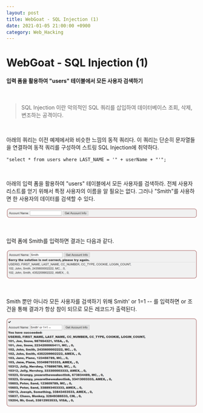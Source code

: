 ```yaml
---
layout: post
title: WebGoat - SQL Injection (1)
date: 2021-01-05 21:00:00 +0900
category: Web_Hacking
---
```


# WebGoat - SQL Injection (1)

#### 입력 폼을 활용하여 "users" 테이블에서 모든 사용자 검색하기

<br/>

> SQL Injection 이란 악의적인 SQL 쿼리를 삽입하여 데이터베이스 조회, 삭제, 변조하는 공격이다. 

<br/>

아래의 쿼리는 이전 예제에서와 비슷한 느낌의 동적 쿼리다. 이 쿼리는 단순히 문자열들을 연결하여 동적 쿼리를 구성하여 스트링 SQL Injection에 취약하다.

```shell
"select * from users where LAST_NAME = '" + userName + "'";
```

<br/>

아래의 입력 폼을 활용하여 "users" 테이블에서 모든 사용자를 검색하라. 전체 사용자 리스트를 얻기 위해서 특정 사용자의 이름을 알 필요는 없다. 그러나 "Smith"를 사용하면 한 사용자의 데이터를 검색할 수 있다.

![webgoat_sqli_1](/public/img/webgoat_sqli_1.PNG)

<br/>

입력 폼에 Smith를 입력하면 결과는 다음과 같다.

![webgoat_sqli_2](/public/img/webgoat_sqli_2.PNG)

<br/>

Smith 뿐만 아니라 모든 사용자를 검색하기 위해 Smith' or 1=1 -- 를 입력하면 or 조건을 통해 결과가 항상 참이 되므로 모든 레코드가 출력된다.

![webgoat_sqli_3](/public/img/webgoat_sqli_3.PNG)

